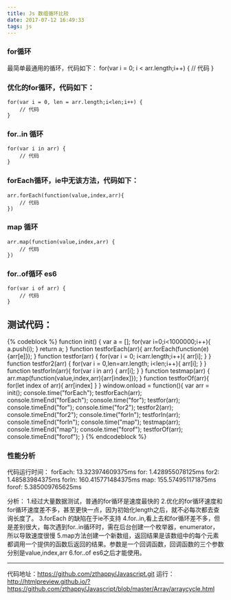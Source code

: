 ```yaml
---
title: Js 数组循环比较
date: 2017-07-12 16:49:33
tags: js
---
```

### for循环
最简单最通用的循环，代码如下：
    for(var i = 0; i < arr.length;i++) {
        // 代码
    }
### 优化的for循环，代码如下：
    for(var i = 0, len = arr.length;i<len;i++) {
        // 代码
    }
### for..in 循环
    for(var i in arr) {
        // 代码
    }
### forEach循环，ie中无该方法，代码如下：
    arr.forEach(function(value,index,arr){
        // 代码
    })
### map 循环
    arr.map(function(value,index,arr) {
        // 代码
    })
### for..of循环 es6
    for(var i of arr) {
        // 代码
    }
## 测试代码：
{% codeblock %}
    function init() {
		var a = [];
		for(var i=0;i<1000000;i++){
			a.push(i);
		}
		return a;
	}
	function testforEach(arr){
		arr.forEach(function(e){arr[e]});
	}
	function testfor(arr) {
		for(var i = 0; i<arr.length;i++){
			arr[i];
		}
	}
	function testfor2(arr) {
		for(var i = 0,len=arr.length; i<len;i++){
			arr[i];
		}
	}
	function testforIn(arr){
		for(var i in arr) {
			arr[i];
		}
	}
	function testmap(arr) {
		arr.map(function(value,index,arr){arr[index]});
	}
	function testforOf(arr){
		for(let index of arr){
			arr[index]
		}
	}
	window.onload = function(){
		var arr = init();
		console.time("forEach");
		testforEach(arr);
		console.timeEnd("forEach");
		console.time("for");
		testfor(arr);
		console.timeEnd("for");
		console.time("for2");
		testfor2(arr);
		console.timeEnd("for2");
		console.time("forIn");
		testforIn(arr);
		console.timeEnd("forIn");
		console.time("map");
		testmap(arr);
		console.timeEnd("map");
		console.time("forof");
		testforOf(arr);
		console.timeEnd("forof");
	}
	{% endcodeblock %}
### 性能分析
代码运行时间：
forEach: 13.323974609375ms
for: 1.428955078125ms
for2: 1.48583984375ms
forIn: 160.415771484375ms
map: 155.574951171875ms
forof: 5.385009765625ms

分析：
1.经过大量数据测试，普通的for循环是速度最快的
2.优化的for循环速度和for循环速度差不多，甚至更快一点，因为初始化length之后，就不必每次都去查询长度了。
3.forEach 的缺陷在于ie不支持
4.for..in,看上去和for循环差不多，但是差别很大，每次遇到for..in循环时，需在后台创建一个枚举器，enumerator，所以导致速度很慢
5.map方法创建一个新数组，返回结果是该数组中的每个元素都调用一个提供的函数后返回的结果。参数是一个回调函数，回调函数的三个参数分别是value,index,arr
6.for..of es6之后才能使用。

----
 代码地址：https://github.com/zthappy/Javascript.git
 运行：http://htmlpreview.github.io/?https://github.com/zthappy/Javascript/blob/master/Array/arraycycle.html


